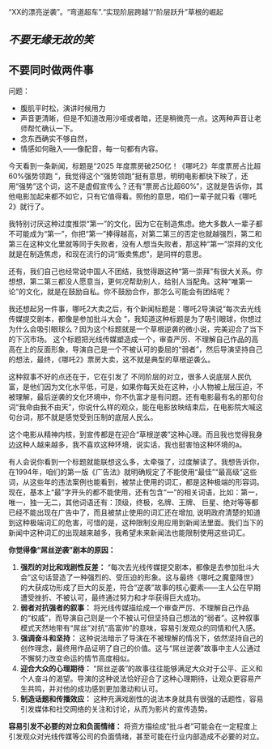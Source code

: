 “XX的漂亮逆袭”。“弯道超车”.“实现阶层跨越”/“阶层跃升”草根的崛起

## *不要无缘无故的笑*

## 不要同时做两件事

问题：

* 腹肌平时松，演讲时候用力
* 声音更清晰，但是不知道改用沙哑或者暗，还是稍微亮一点。这两种声音让老师帮忙确认一下。
* 念东西确实不够自然，
* 情感如何融入——像配音，每一句都有内容。

今天看到一条新闻，标题是“2025  年度票房破250亿！《哪吒2》年度票房占比超60%强势领跑 ”，我觉得这个“强势领跑”挺有意思，明明电影都快下映了，还用“强势”这个词，这不是虚假宣传么？还有“票房占比超60%”，这就是告诉你，其他电影加起来都不如它，只有它值得看。照他的意思，咱们一辈子就只看《哪吒2》就行了。

我特别讨厌这种过度推崇“第一”的文化，因为它在制造焦虑。绝大多数人一辈子都不可能成为“第一”，你把“第一”捧得越高，对第二第三的否定也就越强烈，第二和第三在这种文化里就等同于失败者，没有人想当失败者，那这种“第一”崇拜的文化就是在制造焦虑，和现在流行的词“贩卖焦虑”，是同样的意思。

还有，我们自己也经常说中国人不团结，我觉得跟这种“第一崇拜”有很大关系。你想想，第二第三都没人愿意当，更何况帮助别人，给别人当配角。这种“唯第一论”的文化，就是在鼓励自私。你不鼓励合作，那怎么可能会有团结呢？ 

我还想起另一件事，哪吒2大卖之后，有个新闻标题是：哪吒2导演说“每次去光线传媒提交剧本，都像是参加批斗大会 ”，我知道这种标题是为了吸引眼球，你想过为什么会吸引眼球么？因为这个标题就是一个草根逆袭的微小说，完美迎合了当下的下沉市场。 这个标题把光线传媒塑造成一个，审查严厉、不理解自己作品的高高在上的反面形象，导演自己是一个不被认可的委屈的“弱者”，然后导演坚持自己的想法，最终，《哪吒2》票房大卖，这不就是典型的草根逆袭么。

这种叙事不好的点还在于，它在引发了 不同阶层的对立，很多人说底层人民仇富，是他们因为文化水平低，可是，如果你每天处在这种，小人物被上层压迫，不被理解，最后逆袭的文化环境中，你不仇富才是有问题。还有电影最有名的那句台词“我命由我不由天”，你说什么样的观众，能在电影放映结束后，在电影院大喊这句台词，那不就是感觉受到压制的底层人民么。

这个电影从精神内核，到宣传都是在迎合“草根逆袭”这种心理。而且我也觉得我身边这种人越来越多，我不喜欢这种环境，说实话，我也挺害怕这种环境的a。

有人会说你看到一个标题就能联想这么多，太牵强了，过度解读了。我想告诉你，在1994年，咱们的第一版《广告法》就明确规定了不能使用“最佳”“最高级”这些词，从这些年的违法案例也能看到，被禁止使用的词汇，都是这种极端的形容词。现在，基本上“最”字开头的都不能使用，还有包含“一”的相关词语，比如：第一，唯一，独一无二，其他词语还有：顶级，终极，名牌、王牌、 巨星、绝对等等都已经不能出现在广告中了，而且被禁止使用的词汇还在增加, 说明政府清楚的知道到这种极端词汇的危害，可惜的是，这种限制没用应用到新闻法里面。我们当下的新闻中这种词汇的出现越来越多，我希望未来新闻法也能限制使用这些词汇。







**你觉得像“屌丝逆袭”剧本的原因：**

1. **强烈的对比和戏剧性反差：** “每次去光线传媒提交剧本，都像是去参加批斗大会”这句话营造了一种强烈的、受压迫的形象。这与最终《哪吒之魔童降世》的大获成功形成了巨大的反差，符合“逆袭”故事的核心要素——主人公在早期遭受挫折、不被认可，最终通过努力和才华获得巨大成功。
2. **弱者对抗强者的叙事：** 将光线传媒描绘成一个审查严厉、不理解自己作品的“权威”，而导演自己则是一个不被认可但坚持自己想法的“弱者”。这种叙事模式天然地带有“屌丝”对抗“高富帅”的意味，容易引发观众的同情和代入感。
3. **强调奋斗和坚持：** 这种说法暗示了导演在不被理解的情况下，依然坚持自己的创作理念，最终用作品证明了自己的价值。这与“屌丝逆袭”故事中主人公通过不懈努力改变命运的情节高度相似。
4. **迎合大众的心理期待：** “屌丝逆袭”的故事往往能够满足大众对于公平、正义和个人奋斗的渴望。导演的这种说法恰好迎合了这种心理期待，让观众更容易产生共鸣，并对他的成功感到更加激动和认可。
5. **制造话题和传播效应：** 这种充满戏剧性的说法本身就具有很强的话题性，容易引发媒体和社交网络的关注和讨论，从而为影片的宣传造势。





**容易引发不必要的对立和负面情绪：** 将资方描绘成“批斗者”可能会在一定程度上引发观众对光线传媒等公司的负面情绪，甚至可能在行业内部造成不必要的对立。